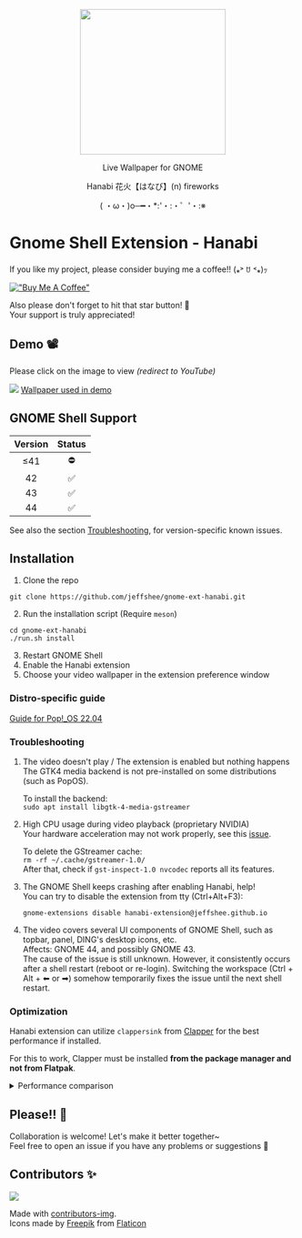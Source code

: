 <p align="center"><img src="https://raw.githubusercontent.com/jeffshee/gnome-ext-hanabi/master/res/sparkler.svg" width="256"></p>

<p align="center">Live Wallpaper for GNOME</p>  
<p align="center">Hanabi 花火【はなび】(n) fireworks</p>
<p align="center">( ・ω・)o─━・*:'・:・゜'・:※</p>

# Gnome Shell Extension - Hanabi

If you like my project, please consider buying me a coffee!! (⁎˃ ꇴ ˂⁎)ｯ

[!["Buy Me A Coffee"](https://www.buymeacoffee.com/assets/img/custom_images/orange_img.png)](https://www.buymeacoffee.com/jeffshee)

Also please don't forget to hit that star button! 🌟  
Your support is truly appreciated!

## Demo 📽️

Please click on the image to view <i>(redirect to YouTube)</i>

[![](https://i3.ytimg.com/vi/BWjXl4h9_BA/maxresdefault.jpg)](https://www.youtube.com/watch?v=BWjXl4h9_BA)
[Wallpaper used in demo](https://www.youtube.com/watch?v=2pBj0RKN3Y8)

## GNOME Shell Support

| Version | Status |
| :-----: | :----: |
|   ≤41   |   ⛔   |
|   42    |   ✅   |
|   43    |   ✅   |
|   44    |   ✅   |

See also the section [Troubleshooting](#troubleshooting), for version-specific known issues.

## Installation

1. Clone the repo

```
git clone https://github.com/jeffshee/gnome-ext-hanabi.git
```

2. Run the installation script (Require `meson`)

```
cd gnome-ext-hanabi
./run.sh install
```

3. Restart GNOME Shell
4. Enable the Hanabi extension
5. Choose your video wallpaper in the extension preference window

### Distro-specific guide

[Guide for Pop!\_OS 22.04](docs/popos-22-04.md)

### Troubleshooting

1. The video doesn't play / The extension is enabled but nothing happens  
   The GTK4 media backend is not pre-installed on some distributions (such as PopOS).

   To install the backend:  
    `sudo apt install libgtk-4-media-gstreamer`

2. High CPU usage during video playback (proprietary NVIDIA)  
   Your hardware acceleration may not work properly, see this [issue](https://gitlab.freedesktop.org/gstreamer/gst-plugins-bad/-/issues/1478).

   To delete the GStreamer cache:  
    `rm -rf ~/.cache/gstreamer-1.0/`  
    After that, check if `gst-inspect-1.0 nvcodec` reports all its features.

3. The GNOME Shell keeps crashing after enabling Hanabi, help!  
   You can try to disable the extension from tty (Ctrl+Alt+F3):

   ```
   gnome-extensions disable hanabi-extension@jeffshee.github.io
   ```

4. The video covers several UI components of GNOME Shell, such as topbar, panel, DING's desktop icons, etc.  
   Affects: GNOME 44, and possibly GNOME 43.  
   The cause of the issue is still unknown. However, it consistently occurs after a shell restart (reboot or re-login). Switching the workspace (Ctrl + Alt + ⬅ or ➡) somehow temporarily fixes the issue until the next shell restart.

### Optimization

Hanabi extension can utilize `clappersink` from [Clapper](https://github.com/Rafostar/clapper) for the best performance if installed.

For this to work, Clapper must be installed **from the package manager and not from Flatpak**.

<details>
  <summary>Performance comparison</summary>

- With `clappersink`
  ![](https://user-images.githubusercontent.com/25530920/190872365-f1cefa30-6e11-40e4-bf99-1b79c3790d6b.png)

- Without `clappersink` (Using `Gtk.MediaFile` as default fallback)
  ![](https://user-images.githubusercontent.com/25530920/190872366-7fce5703-2310-4c68-81c7-f17a8a15019f.png)

</details>

## Please!! 🙏

Collaboration is welcome! Let's make it better together~  
Feel free to open an issue if you have any problems or suggestions 🤗

## Contributors ✨

<a href="https://github.com/jeffshee/gnome-ext-hanabi/graphs/contributors">
  <img src="https://contrib.rocks/image?repo=jeffshee/gnome-ext-hanabi" />
</a>

Made with [contributors-img](https://contrib.rocks).  
Icons made by [Freepik](http://www.freepik.com/) from [Flaticon](https://www.flaticon.com)
